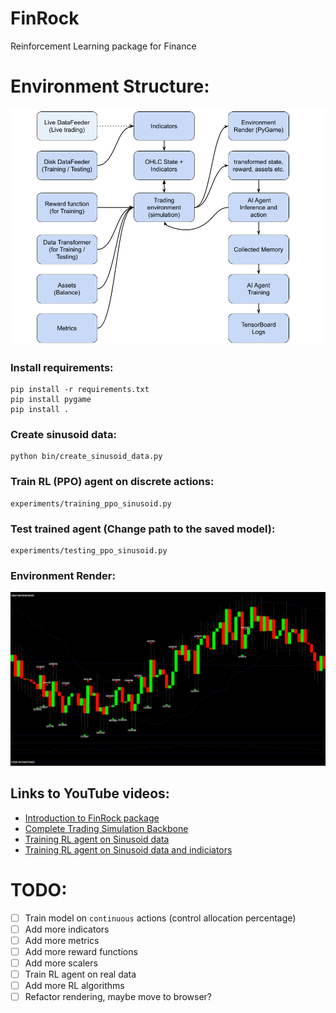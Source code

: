 # FinRock
Reinforcement Learning package for Finance

# Environment Structure:
<p align="center">
  <img src="Tutorials\Documents\04_FinRock.jpg">
</p>

### Install requirements:
```
pip install -r requirements.txt
pip install pygame
pip install .
```

### Create sinusoid data:
```
python bin/create_sinusoid_data.py
```

### Train RL (PPO) agent on discrete actions:
```
experiments/training_ppo_sinusoid.py
```

### Test trained agent (Change path to the saved model):
```
experiments/testing_ppo_sinusoid.py
```

### Environment Render:
<p align="center">
  <img src="Tutorials\Documents\04_FinRock_render.png">
</p>

## Links to YouTube videos:
- [Introduction to FinRock package](https://youtu.be/xU_YJB7vilA)
- [Complete Trading Simulation Backbone](https://youtu.be/1z5geob8Yho)
- [Training RL agent on Sinusoid data](https://youtu.be/JkA4BuYvWyE)
- [Training RL agent on Sinusoid data and indiciators](https://youtu.be/...)

# TODO:
- [ ] Train model on `continuous` actions (control allocation percentage)
- [ ] Add more indicators
- [ ] Add more metrics
- [ ] Add more reward functions
- [ ] Add more scalers
- [ ] Train RL agent on real data
- [ ] Add more RL algorithms
- [ ] Refactor rendering, maybe move to browser?